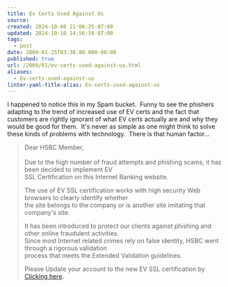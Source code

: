 ```yaml
---
title: Ev Certs Used Against Us
source: 
created: 2024-10-06 21:06:25-07:00
updated: 2024-10-10 14:56:58-07:00
tags:
  - post
date: 2009-01-25T03:38:00.000-08:00
published: true
url: /2009/01/ev-certs-used-against-us.html
aliases:
  - Ev-certs-used-against-us
linter-yaml-title-alias: Ev-certs-used-against-us
---
```



I happened to notice this in my Spam bucket.  Funny to see the phishers adapting to the trend of increased use of EV certs and the fact that customers are rightly ignorant of what EV certs actually are and why they would be good for them.  It's never as simple as one might think to solve these kinds of problems with technology.  There is that human factor...  
  

> Dear HSBC Member,  
>     
> Due to the high number of fraud attempts and phishing scams, it has been decided to implement EV  
> SSL Certification on this Internet Banking website.  
>   
> The use of EV SSL certification works with high security Web browsers to clearly identify whether  
> the site belongs to the company or is another site imitating that company's site.  
>   
> It has been introduced to protect our clients against phishing and other online fraudulent activities.  
> Since most Internet related crimes rely on false identity, HSBC went through a rigorous validation  
> process that meets the Extended Validation guidelines.  
>   
> Please Update your account to the new EV SSL certification by [Clicking here](REDACTED)**.**